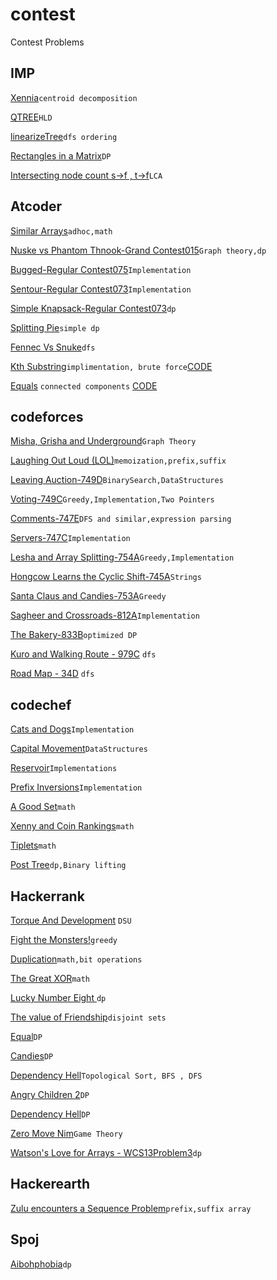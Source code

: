 # contest
Contest Problems

## IMP
  [Xennia](https://github.com/dragonzurfer/contest/blob/master/XeniaTree.cpp)```centroid decomposition```

  [QTREE](https://github.com/dragonzurfer/contest/blob/master/QTREE.cpp)```HLD```

  [linearizeTree](https://github.com/dragonzurfer/contest/blob/master/linearizeTreeMo.cpp)```dfs ordering```

  [Rectangles in a Matrix](https://github.com/dragonzurfer/contest/blob/master/GrandContest015C.cpp)```DP```

  [Intersecting node count s->f , t->f](https://github.com/dragonzurfer/contest/blob/master/832D.cpp)```LCA```

## Atcoder
  [Similar Arrays](http://code-festival-2017-qualc.contest.atcoder.jp/tasks/code_festival_2017_qualc_b)```adhoc,math```

  [Nuske vs Phantom Thnook-Grand Contest015](http://agc015.contest.atcoder.jp/tasks/agc015_c)```Graph theory,dp```

  [Bugged-Regular Contest075](http://arc075.contest.atcoder.jp/tasks/arc075_a)```Implementation```

  [Sentour-Regular Contest073](http://arc073.contest.atcoder.jp/tasks/arc073_a)```Implementation```

  [Simple Knapsack-Regular Contest073](http://arc073.contest.atcoder.jp/tasks/arc073_b)```dp```

  [Splitting Pie](http://arc078.contest.atcoder.jp/tasks/arc078_a)```simple dp```

  [Fennec Vs Snuke](https://arc078.contest.atcoder.jp/tasks/arc078_b)```dfs```
  
  [Kth Substring](https://arc097.contest.atcoder.jp/tasks/arc097_a)```implimentation, brute force```[CODE](https://github.com/dragonzurfer/contest/blob/master/KTHSubstring.cpp)
  
  [Equals](https://arc097.contest.atcoder.jp/tasks/arc097_b) ```connected components``` [CODE](https://github.com/dragonzurfer/contest/blob/master/Equals.cpp)

## codeforces
  [Misha, Grisha and Underground](http://codeforces.com/problemset/problem/832/D)```Graph Theory```

  [Laughing Out Loud (LOL)](http://codeforces.com/gym/100589/problem/I)```memoization,prefix,suffix```

  [Leaving Auction-749D](http://codeforces.com/problemset/problem/749/D)```BinarySearch,DataStructures```

  [Voting-749C](http://codeforces.com/problemset/problem/749/C)```Greedy,Implementation,Two Pointers```  

  [Comments-747E](http://codeforces.com/problemset/problem/747/E)```DFS and similar,expression parsing```

  [Servers-747C](http://codeforces.com/problemset/problem/747/C)```Implementation```

  [Lesha and Array Splitting-754A](http://codeforces.com/problemset/problem/754/A)```Greedy,Implementation```

  [Hongcow Learns the Cyclic Shift-745A](http://codeforces.com/problemset/problem/745/A)```Strings```
 
  [Santa Claus and Candies-753A](http://codeforces.com/problemset/problem/753/A)```Greedy```

  [Sagheer and Crossroads-812A](http://codeforces.com/contest/812/problem/A)```Implementation```

  [The Bakery-833B](http://codeforces.com/contest/833/problem/B)```optimized DP```

  [Kuro and Walking Route - 979C](http://codeforces.com/contest/979/problem/C) ```dfs```
  
  [Road Map - 34D](http://codeforces.com/problemset/problem/34/D) ```dfs```

## codechef
  [Cats and Dogs](https://www.codechef.com/JAN17)```Implementation```
  
  [Capital Movement](https://www.codechef.com/JAN17)```DataStructures```

  [Reservoir](https://www.codechef.com/JAN17)```Implementations```

  [Prefix Inversions](https://www.codechef.com/LTIME48/problems/PREFINVS)```Implementation```

  [A Good Set](https://www.codechef.com/JUNE17/problems/GOODSET)```math```

  [Xenny and Coin Rankings](https://www.codechef.com/JUNE17/problems/XENRANK)```math```

  [Tiplets](https://www.codechef.com/JUNE17/problems/SUMQ)```math```

  [Post Tree](https://www.codechef.com/problems/POSTTREE)```dp,Binary lifting```

## Hackerrank
  [Torque And Development](https://www.hackerrank.com/challenges/torque-and-development/copy-from/55464878) ```DSU```

  [Fight the Monsters!](https://www.hackerrank.com/contests/w32/challenges/fight-the-monsters)```greedy```

  [Duplication](https://www.hackerrank.com/contests/w32/challenges/duplication)```math,bit operations```

  [The Great XOR](https://www.hackerrank.com/contests/w28/challenges/the-great-xor)```math```

  [Lucky Number Eight	](https://www.hackerrank.com/contests/w28/challenges/lucky-number-eight)```dp```

  [The value of Friendship](https://www.hackerrank.com/contests/w28/challenges/value-of-friendship)```disjoint sets```

  [Equal](https://www.hackerrank.com/challenges/equal)```DP```

  [Candies](https://www.hackerrank.com/challenges/candies)```DP```

  [Dependency Hell](https://www.hackerrank.com/contests/codeagon/challenges/dependency-hell)```Topological Sort, BFS , DFS```

  [Angry Children 2](https://www.hackerrank.com/challenges/angry-children-2)```DP```

  [Dependency Hell](https://www.hackerrank.com/contests/codeagon/challenges/dependency-hell)```DP```

  [Zero Move Nim](https://www.hackerrank.com/contests/w27/challenges/zero-move-nim)```Game Theory```
  
  [Watson's Love for Arrays - WCS13Problem3](https://www.hackerrank.com/contests/world-codesprint-13/challenges/watsons-love-for-arrays)```dp```

## Hackerearth
[Zulu encounters a Sequence Problem](https://www.hackerearth.com/challenge/competitive/may-circuits-17/algorithm/zulu-encounters-a-sequence-problem/)```prefix,suffix array```

## Spoj
  [Aibohphobia](http://www.spoj.com/problems/AIBOHP/)```dp```
